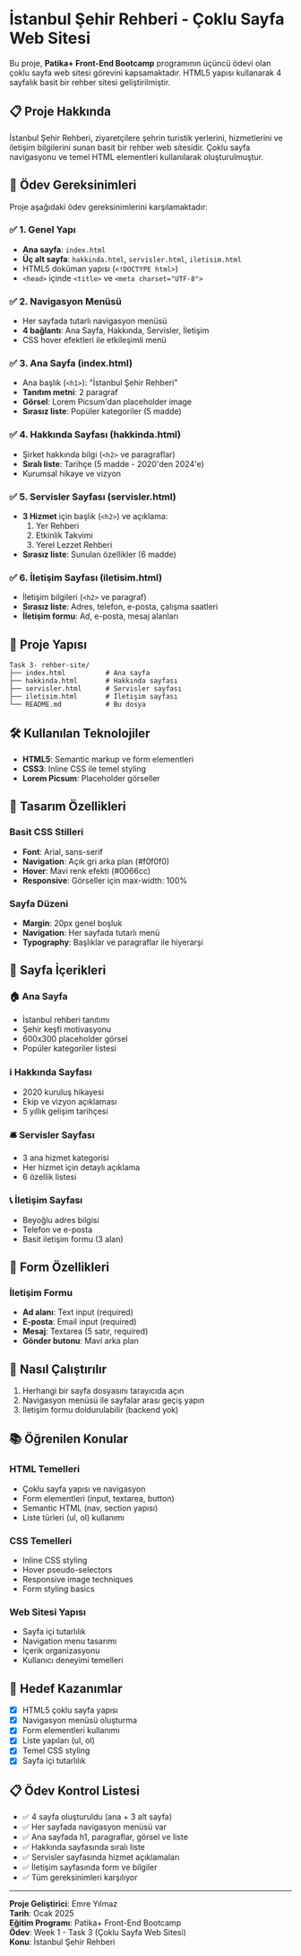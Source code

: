 # İstanbul Şehir Rehberi - Çoklu Sayfa Web Sitesi

Bu proje, **Patika+ Front-End Bootcamp** programının üçüncü ödevi olan çoklu sayfa web sitesi görevini kapsamaktadır. HTML5 yapısı kullanarak 4 sayfalık basit bir rehber sitesi geliştirilmiştir.

## 📋 Proje Hakkında

İstanbul Şehir Rehberi, ziyaretçilere şehrin turistik yerlerini, hizmetlerini ve iletişim bilgilerini sunan basit bir rehber web sitesidir. Çoklu sayfa navigasyonu ve temel HTML elementleri kullanılarak oluşturulmuştur.

## 🎯 Ödev Gereksinimleri

Proje aşağıdaki ödev gereksinimlerini karşılamaktadır:

### ✅ 1. Genel Yapı
- **Ana sayfa**: `index.html`
- **Üç alt sayfa**: `hakkinda.html`, `servisler.html`, `iletisim.html`
- HTML5 doküman yapısı (`<!DOCTYPE html>`)
- `<head>` içinde `<title>` ve `<meta charset="UTF-8">`

### ✅ 2. Navigasyon Menüsü
- Her sayfada tutarlı navigasyon menüsü
- **4 bağlantı**: Ana Sayfa, Hakkında, Servisler, İletişim
- CSS hover efektleri ile etkileşimli menü

### ✅ 3. Ana Sayfa (index.html)
- Ana başlık (`<h1>`): "İstanbul Şehir Rehberi"
- **Tanıtım metni**: 2 paragraf
- **Görsel**: Lorem Picsum'dan placeholder image
- **Sırasız liste**: Popüler kategoriler (5 madde)

### ✅ 4. Hakkında Sayfası (hakkinda.html)
- Şirket hakkında bilgi (`<h2>` ve paragraflar)
- **Sıralı liste**: Tarihçe (5 madde - 2020'den 2024'e)
- Kurumsal hikaye ve vizyon

### ✅ 5. Servisler Sayfası (servisler.html)
- **3 Hizmet** için başlık (`<h2>`) ve açıklama:
  1. Yer Rehberi
  2. Etkinlik Takvimi
  3. Yerel Lezzet Rehberi
- **Sırasız liste**: Sunulan özellikler (6 madde)

### ✅ 6. İletişim Sayfası (iletisim.html)
- İletişim bilgileri (`<h2>` ve paragraf)
- **Sırasız liste**: Adres, telefon, e-posta, çalışma saatleri
- **İletişim formu**: Ad, e-posta, mesaj alanları

## 📁 Proje Yapısı

```
Task 3- rehber-site/
├── index.html          # Ana sayfa
├── hakkinda.html       # Hakkında sayfası
├── servisler.html      # Servisler sayfası
├── iletisim.html       # İletişim sayfası
└── README.md           # Bu dosya
```

## 🛠️ Kullanılan Teknolojiler

- **HTML5**: Semantic markup ve form elementleri
- **CSS3**: Inline CSS ile temel styling
- **Lorem Picsum**: Placeholder görseller

## 🎨 Tasarım Özellikleri

### Basit CSS Stilleri
- **Font**: Arial, sans-serif
- **Navigation**: Açık gri arka plan (#f0f0f0)
- **Hover**: Mavi renk efekti (#0066cc)
- **Responsive**: Görseller için max-width: 100%

### Sayfa Düzeni
- **Margin**: 20px genel boşluk
- **Navigation**: Her sayfada tutarlı menü
- **Typography**: Başlıklar ve paragraflar ile hiyerarşi

## 📝 Sayfa İçerikleri

### 🏠 Ana Sayfa
- İstanbul rehberi tanıtımı
- Şehir keşfi motivasyonu
- 600x300 placeholder görsel
- Popüler kategoriler listesi

### ℹ️ Hakkında Sayfası
- 2020 kuruluş hikayesi
- Ekip ve vizyon açıklaması
- 5 yıllık gelişim tarihçesi

### 🛎️ Servisler Sayfası
- 3 ana hizmet kategorisi
- Her hizmet için detaylı açıklama
- 6 özellik listesi

### 📞 İletişim Sayfası
- Beyoğlu adres bilgisi
- Telefon ve e-posta
- Basit iletişim formu (3 alan)

## 🔧 Form Özellikleri

### İletişim Formu
- **Ad alanı**: Text input (required)
- **E-posta**: Email input (required)  
- **Mesaj**: Textarea (5 satır, required)
- **Gönder butonu**: Mavi arka plan

## 🚀 Nasıl Çalıştırılır

1. Herhangi bir sayfa dosyasını tarayıcıda açın
2. Navigasyon menüsü ile sayfalar arası geçiş yapın
3. İletişim formu doldurulabilir (backend yok)

## 📚 Öğrenilen Konular

### HTML Temelleri
- Çoklu sayfa yapısı ve navigasyon
- Form elementleri (input, textarea, button)
- Semantic HTML (nav, section yapısı)
- Liste türleri (ul, ol) kullanımı

### CSS Temelleri
- Inline CSS styling
- Hover pseudo-selectors
- Responsive image techniques
- Form styling basics

### Web Sitesi Yapısı
- Sayfa içi tutarlılık
- Navigation menu tasarımı
- İçerik organizasyonu
- Kullanıcı deneyimi temelleri

## 🎯 Hedef Kazanımlar

- [x] HTML5 çoklu sayfa yapısı
- [x] Navigasyon menüsü oluşturma
- [x] Form elementleri kullanımı
- [x] Liste yapıları (ul, ol)
- [x] Temel CSS styling
- [x] Sayfa içi tutarlılık

## 📋 Ödev Kontrol Listesi

- ✅ 4 sayfa oluşturuldu (ana + 3 alt sayfa)
- ✅ Her sayfada navigasyon menüsü var
- ✅ Ana sayfada h1, paragraflar, görsel ve liste
- ✅ Hakkında sayfasında sıralı liste
- ✅ Servisler sayfasında hizmet açıklamaları
- ✅ İletişim sayfasında form ve bilgiler
- ✅ Tüm gereksinimleri karşılıyor

---

**Proje Geliştirici**: Emre Yılmaz  
**Tarih**: Ocak 2025  
**Eğitim Programı**: Patika+ Front-End Bootcamp  
**Ödev**: Week 1 - Task 3 (Çoklu Sayfa Web Sitesi)  
**Konu**: İstanbul Şehir Rehberi
